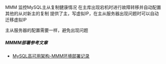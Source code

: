 MMM
监控MySQL主从复制健康情况
在主库出现宕机时进行故障转移并自动配置其他的从对新主的复制
提供了主，写虚拟IP，在主从服务器出现问题时可以自动迁移虚拟IP


主从服务器的配置需要一样，避免出现问题




##### MMMM部署参考文章
- [MySQL高可用架构-MMM环境部署记录](http://www.cnblogs.com/kevingrace/p/5662975.html)
